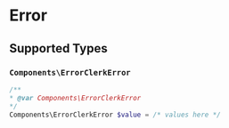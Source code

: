 # Error


## Supported Types

### `Components\ErrorClerkError`

```php
/**
* @var Components\ErrorClerkError
*/
Components\ErrorClerkError $value = /* values here */
```

